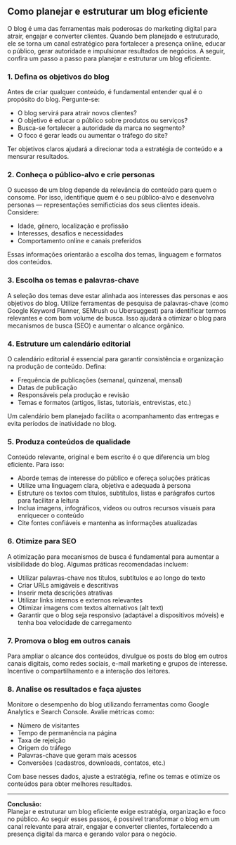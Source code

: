 
## Como planejar e estruturar um blog eficiente

O blog é uma das ferramentas mais poderosas do marketing digital para atrair, engajar e converter clientes. Quando bem planejado e estruturado, ele se torna um canal estratégico para fortalecer a presença online, educar o público, gerar autoridade e impulsionar resultados de negócios. A seguir, confira um passo a passo para planejar e estruturar um blog eficiente.

### 1. Defina os objetivos do blog

Antes de criar qualquer conteúdo, é fundamental entender qual é o propósito do blog. Pergunte-se:

- O blog servirá para atrair novos clientes?
- O objetivo é educar o público sobre produtos ou serviços?
- Busca-se fortalecer a autoridade da marca no segmento?
- O foco é gerar leads ou aumentar o tráfego do site?

Ter objetivos claros ajudará a direcionar toda a estratégia de conteúdo e a mensurar resultados.

### 2. Conheça o público-alvo e crie personas

O sucesso de um blog depende da relevância do conteúdo para quem o consome. Por isso, identifique quem é o seu público-alvo e desenvolva personas — representações semifictícias dos seus clientes ideais. Considere:

- Idade, gênero, localização e profissão
- Interesses, desafios e necessidades
- Comportamento online e canais preferidos

Essas informações orientarão a escolha dos temas, linguagem e formatos dos conteúdos.

### 3. Escolha os temas e palavras-chave

A seleção dos temas deve estar alinhada aos interesses das personas e aos objetivos do blog. Utilize ferramentas de pesquisa de palavras-chave (como Google Keyword Planner, SEMrush ou Ubersuggest) para identificar termos relevantes e com bom volume de busca. Isso ajudará a otimizar o blog para mecanismos de busca (SEO) e aumentar o alcance orgânico.

### 4. Estruture um calendário editorial

O calendário editorial é essencial para garantir consistência e organização na produção de conteúdo. Defina:

- Frequência de publicações (semanal, quinzenal, mensal)
- Datas de publicação
- Responsáveis pela produção e revisão
- Temas e formatos (artigos, listas, tutoriais, entrevistas, etc.)

Um calendário bem planejado facilita o acompanhamento das entregas e evita períodos de inatividade no blog.

### 5. Produza conteúdos de qualidade

Conteúdo relevante, original e bem escrito é o que diferencia um blog eficiente. Para isso:

- Aborde temas de interesse do público e ofereça soluções práticas
- Utilize uma linguagem clara, objetiva e adequada à persona
- Estruture os textos com títulos, subtítulos, listas e parágrafos curtos para facilitar a leitura
- Inclua imagens, infográficos, vídeos ou outros recursos visuais para enriquecer o conteúdo
- Cite fontes confiáveis e mantenha as informações atualizadas

### 6. Otimize para SEO

A otimização para mecanismos de busca é fundamental para aumentar a visibilidade do blog. Algumas práticas recomendadas incluem:

- Utilizar palavras-chave nos títulos, subtítulos e ao longo do texto
- Criar URLs amigáveis e descritivas
- Inserir meta descrições atrativas
- Utilizar links internos e externos relevantes
- Otimizar imagens com textos alternativos (alt text)
- Garantir que o blog seja responsivo (adaptável a dispositivos móveis) e tenha boa velocidade de carregamento

### 7. Promova o blog em outros canais

Para ampliar o alcance dos conteúdos, divulgue os posts do blog em outros canais digitais, como redes sociais, e-mail marketing e grupos de interesse. Incentive o compartilhamento e a interação dos leitores.

### 8. Analise os resultados e faça ajustes

Monitore o desempenho do blog utilizando ferramentas como Google Analytics e Search Console. Avalie métricas como:

- Número de visitantes
- Tempo de permanência na página
- Taxa de rejeição
- Origem do tráfego
- Palavras-chave que geram mais acessos
- Conversões (cadastros, downloads, contatos, etc.)

Com base nesses dados, ajuste a estratégia, refine os temas e otimize os conteúdos para obter melhores resultados.

---

**Conclusão:**  
Planejar e estruturar um blog eficiente exige estratégia, organização e foco no público. Ao seguir esses passos, é possível transformar o blog em um canal relevante para atrair, engajar e converter clientes, fortalecendo a presença digital da marca e gerando valor para o negócio.
```
